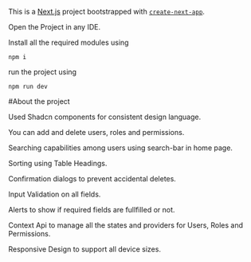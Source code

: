 This is a [Next.js](https://nextjs.org) project bootstrapped with [`create-next-app`](https://nextjs.org/docs/app/api-reference/cli/create-next-app).

Open the Project in any IDE.

Install all the required modules using

`npm i`

run the project using

`npm run dev`

#About the project

Used Shadcn components for consistent design language.

You can add and delete users, roles and permissions.

Searching capabilities among users using search-bar in home page.

Sorting using Table Headings.

Confirmation dialogs to prevent accidental deletes.

Input Validation on all fields.

Alerts to show if required fields are fullfilled or not.

Context Api to manage all the states and providers for Users, Roles and Permissions.

Responsive Design to support all device sizes.
